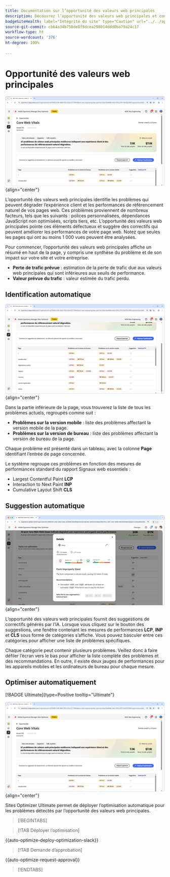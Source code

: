 ```yaml
---
title: Documentation sur l’opportunité des valeurs web principales
description: Découvrez l’opportunité des valeurs web principales et comment l’utiliser pour améliorer l’acquisition du trafic.
badgeSiteHealth: label="Intégrité du site" type="Caution" url="../../opportunity-types/site-health.md" tooltip="Intégrité du site"
source-git-commit: cb64a34b758de8f5dcea298014ddd0ba79a24c17
workflow-type: ht
source-wordcount: '376'
ht-degree: 100%

---
```



# Opportunité des valeurs web principales

![opportunité des valeurs web principales](./assets/core-web-vitals/hero.png){align="center"}

L’opportunité des valeurs web principales identifie les problèmes qui peuvent dégrader l’expérience client et les performances de référencement naturel de vos pages web. Ces problèmes proviennent de nombreux facteurs, tels que les suivants : polices personnalisées, dépendances JavaScript non optimisées, scripts tiers, etc. L’opportunité des valeurs web principales pointe ces éléments défectueux et suggère des correctifs qui peuvent améliorer les performances de votre page web. Notez que seules les pages qui ont au moins 1 000 vues peuvent être analysées.

Pour commencer, l’opportunité des valeurs web principales affiche un résumé en haut de la page, y compris une synthèse du problème et de son impact sur votre site et votre entreprise.

* **Perte de trafic prévue** : estimation de la perte de trafic due aux valeurs web principales qui sont inférieures aux seuils de performance.
* **Valeur prévue du trafic** : valeur estimée du trafic perdu.

## Identification automatique

![Identification automatique des valeurs web principales](./assets/core-web-vitals/auto-identify.png){align="center"}

Dans la partie inférieure de la page, vous trouverez la liste de tous les problèmes actuels, regroupés comme suit :

* **Problèmes sur la version mobile** : liste des problèmes affectant la version mobile de la page.
* **Problèmes sur la version de bureau** : liste des problèmes affectant la version de bureau de la page.

Chaque problème est présenté dans un tableau, avec la colonne **Page** identifiant l’entrée de page concernée.

Le système regroupe ces problèmes en fonction des mesures de performances standard du rapport Signaux web essentiels :

* Largest Contentful Paint **LCP**
* Interaction to Next Paint **INP**
* Cumulative Layout Shift **CLS**

## Suggestion automatique

![Suggestion automatique de l’opportunité des valeurs web principales](./assets/core-web-vitals/auto-suggest.png){align="center"}

L’opportunité des valeurs web principales fournit des suggestions de correctifs générés par l’IA. Lorsque vous cliquez sur le bouton des suggestions, une fenêtre contenant les mesures de performances **LCP**, **INP** et **CLS** sous forme de catégories s’affiche. Vous pouvez basculer entre ces catégories pour afficher une liste de problèmes spécifiques.

Chaque catégorie peut contenir plusieurs problèmes. Veillez donc à faire défiler l’écran vers le bas pour afficher la liste complète des problèmes et des recommandations.  En outre, il existe deux jauges de performances pour les appareils mobiles et les ordinateurs de bureau pour chaque mesure.

## Optimiser automatiquement

[!BADGE Ultimate]{type=Positive tooltip="Ultimate"}

![Optimisation automatique de l’opportunité des valeurs web principales](./assets/core-web-vitals/auto-optimize.png){align="center"}

Sites Optimizer Ultimate permet de déployer l’optimisation automatique pour les problèmes détectés par l’opportunité des valeurs web principales. <!--- TBD-need more in-depth and opportunity specific information here. What does the auto-optimization do?-->

>[!BEGINTABS]

>[!TAB Déployer l’optimisation]

{{auto-optimize-deploy-optimization-slack}}

>[!TAB Demande d’approbation]

{{auto-optimize-request-approval}}

>[!ENDTABS]

